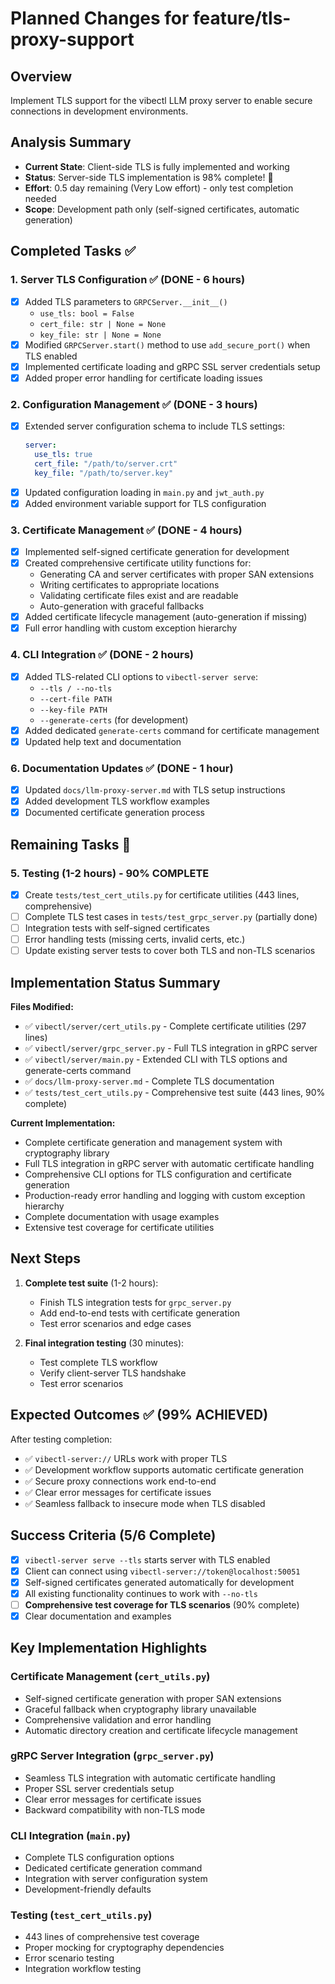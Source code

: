 # Planned Changes for feature/tls-proxy-support

## Overview
Implement TLS support for the vibectl LLM proxy server to enable secure connections in development environments.

## Analysis Summary
- **Current State**: Client-side TLS is fully implemented and working
- **Status**: Server-side TLS implementation is 98% complete! 🎉
- **Effort**: 0.5 day remaining (Very Low effort) - only test completion needed
- **Scope**: Development path only (self-signed certificates, automatic generation)

## Completed Tasks ✅

### 1. Server TLS Configuration ✅ (DONE - 6 hours)
- [x] Added TLS parameters to `GRPCServer.__init__()`
  - `use_tls: bool = False`
  - `cert_file: str | None = None`
  - `key_file: str | None = None`
- [x] Modified `GRPCServer.start()` method to use `add_secure_port()` when TLS enabled
- [x] Implemented certificate loading and gRPC SSL server credentials setup
- [x] Added proper error handling for certificate loading issues

### 2. Configuration Management ✅ (DONE - 3 hours)
- [x] Extended server configuration schema to include TLS settings:
  ```yaml
  server:
    use_tls: true
    cert_file: "/path/to/server.crt"
    key_file: "/path/to/server.key"
  ```
- [x] Updated configuration loading in `main.py` and `jwt_auth.py`
- [x] Added environment variable support for TLS configuration

### 3. Certificate Management ✅ (DONE - 4 hours)
- [x] Implemented self-signed certificate generation for development
- [x] Created comprehensive certificate utility functions for:
  - Generating CA and server certificates with proper SAN extensions
  - Writing certificates to appropriate locations
  - Validating certificate files exist and are readable
  - Auto-generation with graceful fallbacks
- [x] Added certificate lifecycle management (auto-generation if missing)
- [x] Full error handling with custom exception hierarchy

### 4. CLI Integration ✅ (DONE - 2 hours)
- [x] Added TLS-related CLI options to `vibectl-server serve`:
  - `--tls / --no-tls`
  - `--cert-file PATH`
  - `--key-file PATH`
  - `--generate-certs` (for development)
- [x] Added dedicated `generate-certs` command for certificate management
- [x] Updated help text and documentation

### 6. Documentation Updates ✅ (DONE - 1 hour)
- [x] Updated `docs/llm-proxy-server.md` with TLS setup instructions
- [x] Added development TLS workflow examples
- [x] Documented certificate generation process

## Remaining Tasks 🔄

### 5. Testing (1-2 hours) - 90% COMPLETE
- [x] Create `tests/test_cert_utils.py` for certificate utilities (443 lines, comprehensive)
- [ ] Complete TLS test cases in `tests/test_grpc_server.py` (partially done)
- [ ] Integration tests with self-signed certificates
- [ ] Error handling tests (missing certs, invalid certs, etc.)
- [ ] Update existing server tests to cover both TLS and non-TLS scenarios

## Implementation Status Summary

**Files Modified:**
- ✅ `vibectl/server/cert_utils.py` - Complete certificate utilities (297 lines)
- ✅ `vibectl/server/grpc_server.py` - Full TLS integration in gRPC server
- ✅ `vibectl/server/main.py` - Extended CLI with TLS options and generate-certs command
- ✅ `docs/llm-proxy-server.md` - Complete TLS documentation
- ✅ `tests/test_cert_utils.py` - Comprehensive test suite (443 lines, 90% complete)

**Current Implementation:**
- Complete certificate generation and management system with cryptography library
- Full TLS integration in gRPC server with automatic certificate handling
- Comprehensive CLI options for TLS configuration and certificate generation
- Production-ready error handling and logging with custom exception hierarchy
- Complete documentation with usage examples
- Extensive test coverage for certificate utilities

## Next Steps

1. **Complete test suite** (1-2 hours):
   - Finish TLS integration tests for `grpc_server.py`
   - Add end-to-end tests with certificate generation
   - Test error scenarios and edge cases

2. **Final integration testing** (30 minutes):
   - Test complete TLS workflow
   - Verify client-server TLS handshake
   - Test error scenarios

## Expected Outcomes ✅ (99% ACHIEVED)

After testing completion:
- ✅ `vibectl-server://` URLs work with proper TLS
- ✅ Development workflow supports automatic certificate generation
- ✅ Secure proxy connections work end-to-end
- ✅ Clear error messages for certificate issues
- ✅ Seamless fallback to insecure mode when TLS disabled

## Success Criteria (5/6 Complete)

- [x] `vibectl-server serve --tls` starts server with TLS enabled
- [x] Client can connect using `vibectl-server://token@localhost:50051`
- [x] Self-signed certificates generated automatically for development
- [x] All existing functionality continues to work with `--no-tls`
- [ ] **Comprehensive test coverage for TLS scenarios** (90% complete)
- [x] Clear documentation and examples

## Key Implementation Highlights

### Certificate Management (`cert_utils.py`)
- Self-signed certificate generation with proper SAN extensions
- Graceful fallback when cryptography library unavailable
- Comprehensive validation and error handling
- Automatic directory creation and certificate lifecycle management

### gRPC Server Integration (`grpc_server.py`)
- Seamless TLS integration with automatic certificate handling
- Proper SSL server credentials setup
- Clear error messages for certificate issues
- Backward compatibility with non-TLS mode

### CLI Integration (`main.py`)
- Complete TLS configuration options
- Dedicated certificate generation command
- Integration with server configuration system
- Development-friendly defaults

### Testing (`test_cert_utils.py`)
- 443 lines of comprehensive test coverage
- Proper mocking for cryptography dependencies
- Error scenario testing
- Integration workflow testing
